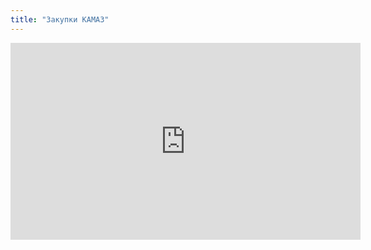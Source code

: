 ```yaml
---
title: "Закупки КАМАЗ"
---
```


<iframe width="560" height="315" src="https://www.youtube.com/embed/8xB0VlFPCZI" title="YouTube video player" frameborder="0" allow="accelerometer; autoplay; clipboard-write; encrypted-media; gyroscope; picture-in-picture; web-share" allowfullscreen></iframe>